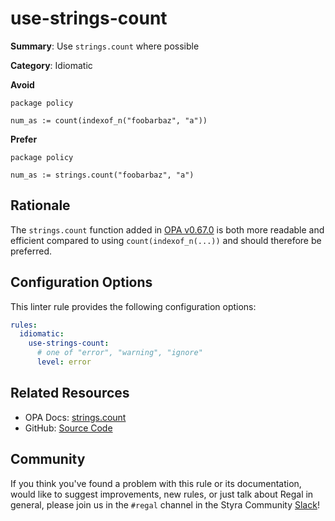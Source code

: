 # use-strings-count

**Summary**: Use `strings.count` where possible

**Category**: Idiomatic

**Avoid**
```rego
package policy

num_as := count(indexof_n("foobarbaz", "a"))
```

**Prefer**
```rego
package policy

num_as := strings.count("foobarbaz", "a")
```

## Rationale

The `strings.count` function added in [OPA v0.67.0](https://github.com/open-policy-agent/opa/releases/tag/v0.67.0)
is both more readable and efficient compared to using `count(indexof_n(...))` and should therefore be preferred.

## Configuration Options

This linter rule provides the following configuration options:

```yaml
rules:
  idiomatic:
    use-strings-count:
      # one of "error", "warning", "ignore"
      level: error
```

## Related Resources

- OPA Docs: [strings.count](https://www.openpolicyagent.org/docs/policy-reference/#builtin-strings-stringscount)
- GitHub: [Source Code](https://github.com/open-policy-agent/regal/blob/main/bundle/regal/rules/idiomatic/use-strings-count/use_strings_count.rego)

## Community

If you think you've found a problem with this rule or its documentation, would like to suggest improvements, new rules,
or just talk about Regal in general, please join us in the `#regal` channel in the Styra Community
[Slack](https://inviter.co/styra)!
